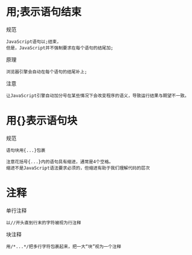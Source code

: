 

# 用;表示语句结束

规范

    JavaScript语句以;结束，
    但是，JavaScript并不强制要求在每个语句的结尾加;

原理

    浏览器引擎会自动在每个语句的结尾补上;

注意

    让JavaScript引擎自动加分号在某些情况下会改变程序的语义，导致运行结果与期望不一致。
    

# 用{}表示语句块

规范

    语句块用{...}包裹

    注意花括号{...}内的语句具有缩进，通常是4个空格。
    缩进不是JavaScript语法要求必须的，但缩进有助于我们理解代码的层次

# 注释

单行注释

    以//开头直到行末的字符被视为行注释

块注释

    用/*...*/把多行字符包裹起来，把一大“块”视为一个注释

